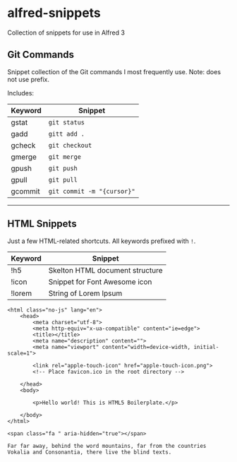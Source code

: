 # alfred-snippets
Collection of snippets for use in Alfred 3

## Git Commands
Snippet collection of the Git commands I most frequently use. Note: does not use prefix.

Includes:

| Keyword | Snippet |
| ------- | ------- |
gstat | `git status`
gadd | `gitt add .`
gcheck | `git checkout`
gmerge | `git merge`
gpush | `git push`
gpull | `git pull`
gcommit | `git commit -m "{cursor}"`


---

## HTML Snippets
Just a few HTML-related shortcuts. All keywords prefixed with `!`.

| Keyword | Snippet |
| ------- | ------- |
!h5 | Skelton HTML document structure
!icon | Snippet for Font Awesome icon 
!lorem | String of Lorem Ipsum

```<!doctype html>
<html class="no-js" lang="en">
    <head>
        <meta charset="utf-8">
        <meta http-equiv="x-ua-compatible" content="ie=edge">
        <title></title>
        <meta name="description" content="">
        <meta name="viewport" content="width=device-width, initial-scale=1">

        <link rel="apple-touch-icon" href="apple-touch-icon.png">
        <!-- Place favicon.ico in the root directory -->

    </head>
    <body>

        <p>Hello world! This is HTML5 Boilerplate.</p>
  
    </body>
</html>
``` 

`<span class="fa " aria-hidden="true"></span> `

`Far far away, behind the word mountains, far from the countries Vokalia and Consonantia, there live the blind texts.`

